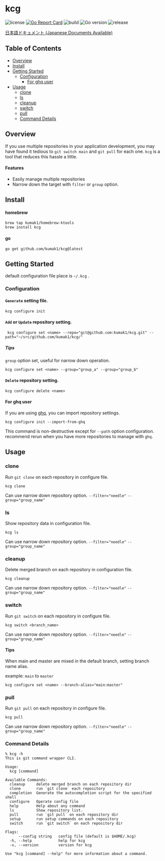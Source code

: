 # kcg

![license](https://img.shields.io/github/license/kumak1/kcg)
[![Go Report Card](https://goreportcard.com/badge/github.com/kumak1/kcg)](https://goreportcard.com/report/github.com/kumak1/kcg)
![build](https://img.shields.io/github/actions/workflow/status/kumak1/kcg/release.yml)
![Go version](https://img.shields.io/github/go-mod/go-version/kumak1/kcg)
![release](https://img.shields.io/github/v/release/kumak1/kcg)

[日本語ドキュメント (Japanese Documents Available)](README_JA.md)

## Table of Contents

- [Overview](#overview)
- [Install](#install)
- [Getting Started](#getting-started)
    - [Configuration](#configuration)
        - [For ghq user](#for-ghq-user)
- [Usage](#usage)
    - [clone](#clone)
    - [ls](#ls)
    - [cleanup](#cleanup)
    - [switch](#switch)
    - [pull](#pull)
    - [Command Details](#command-details)

## Overview

If you use multiple repositories in your application development, you may have found it tedious to `git switch main` and `git pull` for each one. `kcg` is a tool that reduces this hassle a little.

#### Features

- Easily manage multiple repositories
- Narrow down the target with `filter` or `group` option.

## Install

#### homebrew

```shell
brew tap kumak1/homebrew-ktools 
brew install kcg
```

#### go

```shell
go get github.com/kumak1/kcg@latest
```

## Getting Started

default configuration file place is `~/.kcg` .

### Configuration

#### `Generate` setting file.

```shell
kcg configure init
```

#### `Add` or `Update` repository setting.

```shell
 kcg configure set <name> --repo="git@github.com:kumak1/kcg.git" --path="~/src/github.com/kumak1/kcg/"
```

##### Tips

`group` option set, useful for narrow down operation.

```shell
kcg configure set <name> --group="group_a" --group="group_b"
```

#### `Delete` repository setting.

```shell
kcg configure delete <name>
```

#### For ghq user

If you are using [ghq](https://github.com/x-motemen/ghq), you can import repository settings.

```shell
kcg configure init --import-from-ghq
```

This command is non-destructive except for `--path` option configuration. recommend rerun when you have more repositories to manage with `ghq`.

## Usage

### clone

Run `git clone` on each repository in configure file.

```shell
kcg clone
```

Can use narrow down repository option. `--filter="needle"` `--group="group_name"` 

### ls

Show repository data in configuration file.

```shell
kcg ls
```

Can use narrow down repository option. `--filter="needle"` `--group="group_name"`

### cleanup

Delete merged branch on each repository in configuration file.

```shell
kcg cleanup
```

Can use narrow down repository option. `--filter="needle"` `--group="group_name"`

### switch

Run `git switch` on each repository in configure file.

```shell
kcg switch <branch_name>
```

Can use narrow down repository option. `--filter="needle"` `--group="group_name"`

#### Tips

When main and master are mixed in the default branch, setting branch name alias.

example: `main` to `master`

```shell
kcg configure set <name> --branch-alias="main:master"
```

### pull

Run `git pull` on each repository in configure file.

```shell
kcg pull
```

Can use narrow down repository option. `--filter="needle"` `--group="group_name"`

### Command Details

```shell
% kcg -h
This is git command wrapper CLI.

Usage:
  kcg [command]

Available Commands:
  cleanup     delete merged branch on each repository dir
  clone       run `git clone` each repository
  completion  Generate the autocompletion script for the specified shell
  configure   Operate config file
  help        Help about any command
  ls          Show repository list.
  pull        run `git pull` on each repository dir
  setup       run setup commands on each repository
  switch      run `git switch` on each repository dir

Flags:
      --config string   config file (default is $HOME/.kcg)
  -h, --help            help for kcg
  -v, --version         version for kcg

Use "kcg [command] --help" for more information about a command.
```
